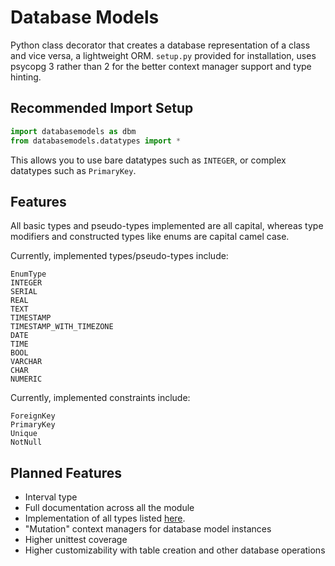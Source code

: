 # Database Models

Python class decorator that creates a database representation of a class and vice versa, a lightweight ORM.
`setup.py` provided for installation, uses psycopg 3 rather than 2 for the
better context manager support and type hinting.

## Recommended Import Setup
```python
import databasemodels as dbm
from databasemodels.datatypes import *
```

This allows you to use bare datatypes such as `INTEGER`, or complex datatypes
such as `PrimaryKey`.

## Features

All basic types and pseudo-types implemented are all capital, whereas type modifiers
and constructed types like enums are capital camel case.

Currently, implemented types/pseudo-types include:
```
EnumType
INTEGER
SERIAL
REAL
TEXT
TIMESTAMP
TIMESTAMP_WITH_TIMEZONE
DATE
TIME
BOOL
VARCHAR
CHAR
NUMERIC
```

Currently, implemented constraints include:
```
ForeignKey
PrimaryKey
Unique
NotNull
```

## Planned Features

 - Interval type
 - Full documentation across all the module
 - Implementation of all types listed [here](https://www.postgresql.org/docs/12/datatype.html).
 - "Mutation" context managers for database model instances
 - Higher unittest coverage
 - Higher customizability with table creation and other database operations
